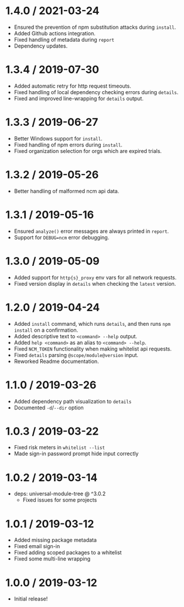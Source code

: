 1.4.0 / 2021-03-24
==================

* Ensured the prevention of npm substitution attacks during `install`.
* Added Github actions integration.
* Fixed handling of metadata during `report`
* Dependency updates.

1.3.4 / 2019-07-30
==================

* Added automatic retry for http request timeouts.
* Fixed handling of local dependency checking errors during `details`.
* Fixed and improved line-wrapping for `details` output.

1.3.3 / 2019-06-27
==================

* Better Windows support for `install`.
* Fixed handling of npm errors during `install`.
* Fixed organization selection for orgs which are expired trials.

1.3.2 / 2019-05-26
==================

* Better handling of malformed ncm api data.

1.3.1 / 2019-05-16
==================

* Ensured `analyze()` error messages are always printed in `report`.
* Support for `DEBUG=ncm` error debugging.

1.3.0 / 2019-05-09
==================

* Added support for `http{s}_proxy` env vars for all network requests.
* Fixed version display in `details` when checking the `latest` version.

1.2.0 / 2019-04-24
==================

* Added `install` command, which runs `details`, and then runs `npm install` on a confirmation.
* Added descriptive text to `<command> --help` output.
* Added `help <command>` as an alias to `<command> --help`.
* Fixed `NCM_TOKEN` functionality when making whitelist api requests.
* Fixed `details` parsing `@scope/module@version` input.
* Reworked Readme documentation.

1.1.0 / 2019-03-26
==================

* Added dependency path visualization to `details`
* Documented `-d`/`--dir` option

1.0.3 / 2019-03-22
==================

* Fixed risk meters in `whitelist --list`
* Made sign-in password prompt hide input correctly

1.0.2 / 2019-03-14
==================

* deps: universal-module-tree @ ^3.0.2
  - Fixed issues for some projects

1.0.1 / 2019-03-12
==================

* Added missing package metadata
* Fixed email sign-in
* Fixed adding scoped packages to a whitelist
* Fixed some multi-line wrapping

1.0.0 / 2019-03-12
==================

* Initial release!
